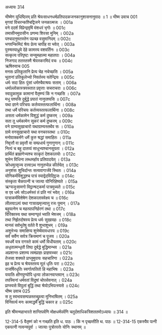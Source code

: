 अध्यायः 314

भीष्मेण युधिष्ठिरम् प्रति श्रेयःसाधनधर्मप्रतिपादकजनकानुशासनानुवादः ॥ 1 ॥
भीष्म उवाच 	001  
मृगयां विचरन्कश्चिद्विजने जनकात्मजः ।	001a  
वने ददर्श विप्रेन्द्रमृषिं वंशधरं भृगोः ॥	001c  
तमासीनमुपासीनः प्रणम्य शिरसा मुनिम् ।	002a  
पश्चादनुमतस्तेन पप्रच्छ वसुमानिदम् ॥	002c  
भगवन्किमिदं श्रेयः प्रेत्य चापीह वा भवेत् ।	003a  
पुरुषस्याध्रुवे देहे कामस्य वशवर्तिनः ॥	003c  
सत्कृत्य परिपृष्टः सन्सुमहात्मा महातपाः ।	004a  
निजगाद ततस्तस्मै श्रेयस्करमिदं वचः ॥	004c  
ऋषिरुवाच 	005  
मनसः प्रतिकूलानि प्रेत्य चेह नचेच्छसि ।	005a  
भूतानां प्रतिकूलेभ्यो निवर्तस्य यतेन्द्रियः ॥	005c  
धर्मः सदा हितः पुंसां धर्मश्चैवाश्रयः सताम् ।	006a  
धर्माल्लोकास्त्रयस्तात प्रवृत्ताः सचराचराः ॥	006c  
स्वादुकामुक कामानां वैतृष्ण्यं किं न गच्छसि ।	007a  
मधु पश्यसि दुर्बुद्धे प्रपातं नानुपश्यसि ॥	007c  
यथा ज्ञाने परिचयः कर्तव्यस्तत्फलार्थिना ।	008a  
तथा धर्मे परिचयः कर्तव्यस्तत्फलार्थिना ॥	008c  
असता धर्मकामेन विशुद्धं कर्म दुष्करम् ।	009a  
सता तु धर्मकामेन सुकरं कर्म दुष्करम् ॥	009c  
वने ग्राम्यसुखाचारो यथाग्राम्यस्तथैव सः ।	010a  
ग्रामे वनसुखाचारो यथा वनचरस्तथा ॥	010c  
मनोवाक्कर्मगे धर्मे कुरु श्रद्धां समाहितः ।	011a  
निवृत्तौ वा प्रवृत्तौ वा सम्प्रधार्य गुणागुणान् ॥	011c  
नित्यं च बहु दातव्यं साधुभ्यश्चानसूयता ।	012a  
प्रार्थितं ब्राह्मणेभ्यश्च सत्कृतं देशकालयोः ॥	012c  
शुभेन विधिना लब्धमर्हाय प्रतिपादयेत् ।	013a  
क्रोधमुत्सृज्य दत्त्वाऽथ नानुतप्येन्न कीर्तयेत् ॥	013c  
अनृशंसः शुचिर्दान्तः सत्यवागार्जवे स्थितः ।	014a  
योनिकर्मविशुद्धश्च पात्रं स्याद्वेदविद्द्विजः ॥	014c  
संस्कृता चैकपत्नी च जात्या योनिरिहेष्यते ।	015a  
ऋग्यजुःसामगो विद्वान्षट्कर्मा पात्रमुच्यते ॥	015c  
स एव धर्मः सोऽधर्मस्तं तं प्रति नरं भवेत् ।	016a  
पात्राकर्मविशेषेण देशकालाववेक्ष्य च ॥	016c  
लीलयाऽल्पं यथा गात्रात्प्रमृज्यात्तु रजः पुमान् ।	017a  
बहुयत्नेन च महत्पापनिर्हरणं तथा ॥	017c  
विरिक्तस्य यथा सम्यग्घृतं भवति भेषजम् ।	018a  
तथा निर्हृतदोषस्य प्रेत्य धर्मः सुखावहः ॥	018c  
मानसं सर्वभूतेषु वर्तते वै शुभाशुभम् ।	019a  
अशुभेभ्यः समाक्षिप्य शुभेष्वेवावधारय ॥	019c  
सर्वं सर्वेण सर्वत्र क्रियमाणं च पूजय ।	020a  
स्वधर्मे यत्र रागस्ते कामं धर्मो विधीयताम् ॥	020c  
अधृतात्मन्धृतौ तिष्ठ दुर्बद्धे बुद्धिमान्भव ।	021a  
अप्रशान्तः प्रशाम्य त्वमप्राज्ञः प्राज्ञवच्चर ॥	021c  
तेजसा शक्यते प्राप्तुमुपायः सहचारिणा ।	022a  
इह च प्रेत्य च श्रेयस्तस्य मूलं धृतिः परा ॥	022c  
राजर्षिरधृतिः स्वर्गात्पतितो हि महाभिषः ।	023a  
ययातिः क्षीणपुण्योपि धृत्या लोकानवाप्तवान् ॥	023c  
तपस्विनां धर्मवतां विदुषां चोपसेवनात् ।	024a  
प्राप्स्यसे विपुलां बुद्धिं तथा श्रेयोऽभिपत्स्यसे ॥	024c  
भीष्म उवाच 	025  
स तु स्वभावसम्पन्नस्तच्छ्रुत्वा मुनिभाषितम् ।	025a  
विनिवर्त्य मनः कामाद्धर्मे बुद्धिं चकार ह ॥ 	025c  

इति श्रीमन्महाभारते शान्तिपर्वणि मोक्षधर्मपर्वणि चतुर्दशाधिकत्रिशततमोऽध्यायः ॥ 314 ॥

12-314-5 वैतृष्णं को न गच्छति इति ध. पाठः । किं न पृच्छसीति थ. पाठः ॥ 12-314-15 एकस्यैव पत्नी एकपत्नी नत्वन्यपूर्वा । जात्याः पुत्रोत्पत्तेः योनिः स्थानम् ॥
